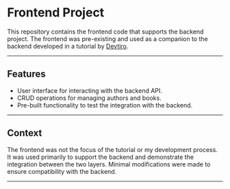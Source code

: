 # Frontend Project

This repository contains the frontend code that supports the backend project. The frontend was pre-existing and used as a companion to the backend developed in a tutorial by [Devtiro](https://www.youtube.com/watch?v=7iJ0NWRaWic).

---

## Features

- User interface for interacting with the backend API.
- CRUD operations for managing authors and books.
- Pre-built functionality to test the integration with the backend.

---

## Context

The frontend was not the focus of the tutorial or my development process. It was used primarily to support the backend and demonstrate the integration between the two layers. Minimal modifications were made to ensure compatibility with the backend.

---
